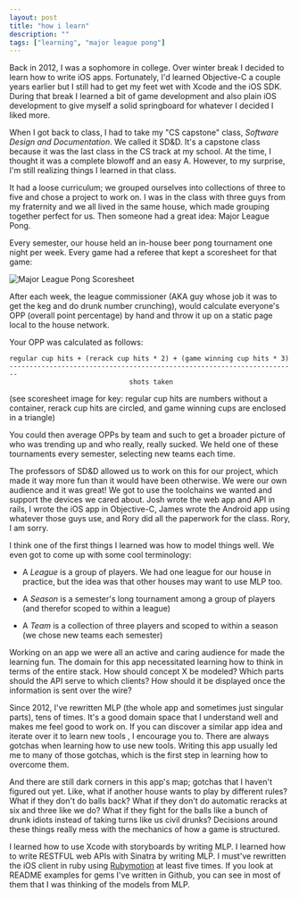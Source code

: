 ```yaml
---
layout: post
title: "how i learn"
description: ""
tags: ["learning", "major league pong"]
---
```


Back in 2012, I was a sophomore in college. Over winter break I
decided to learn how to write iOS apps. Fortunately, I'd learned Objective-C a
couple years earlier but I still had to get my feet wet with Xcode and the iOS
SDK. During that break I learned a bit of game development and also plain
iOS development to give myself a solid springboard for whatever I decided I
liked more.

When I got back to class, I had to take my "CS capstone" class, _Software Design
and Documentation_. We called it SD&D. It's a capstone class because
it was the last class in the CS track at my school. At the time, I thought it was a
complete blowoff and an easy A. However, to my surprise, I'm still realizing things I learned in that
class.

It had a loose curriculum; we grouped ourselves into collections of
three to five and chose a project to work on. I was in the class with three guys
from my fraternity and we all lived in the same house, which made grouping
together perfect for us. Then someone had a great idea: Major League
Pong.

Every semester, our house held an in-house beer pong tournament
one night per week. Every game had a referee that kept a scoresheet for that
game:

![Major League Pong Scoresheet](/images/mlp.jpg)

After each week, the league commissioner (AKA guy whose job it was to get the
keg and do drunk number crunching), would calculate everyone's OPP (overall 
point percentage) by hand and throw it up on a static page local to the house
network.

Your OPP was calculated as follows:

```
regular cup hits + (rerack cup hits * 2) + (game winning cup hits * 3)
------------------------------------------------------------------------
                              shots taken
```

(see scoresheet image for key: regular cup hits are numbers without a container, rerack cup hits are circled,
and game winning cups are enclosed in a triangle)

You could then average OPPs by team and such to get a broader picture of who
was trending up and who really, really sucked. We held one of these tournaments
every semester, selecting new teams each time.

The professors of SD&D allowed us to work on this for our project, which made it
way more fun than it would have been otherwise. We were our own audience and it was great!
We got to use the toolchains we wanted and support the devices we
cared about. Josh wrote the web app and API in rails, I wrote the iOS app in
Objective-C, James wrote the Android app using whatever those guys use, and Rory
did all the paperwork for the class. Rory, I am sorry.

I think one of the first things I learned was how to model things well. We even got
to come up with some cool terminology:

* A _League_ is a group of players. We had one league for our house in practice,
but the idea was that other houses may want to use MLP too.

* A _Season_ is a semester's long tournament among a group of players (and
therefor scoped to within a league)

* A _Team_ is a collection of three players and scoped to within a season (we chose
new teams each semester)

Working on an app we were all an active and caring audience for made the learning fun. The domain for
this app necessitated learning how to think in terms of the entire stack. How
should concept X be modeled? Which parts should the API serve to which clients?
How should it be displayed once the information is sent over the wire?

Since 2012, I've rewritten MLP (the whole app and sometimes just singular parts), tens of times. It's
a good domain space that I understand well and makes me feel good to work on.
If you can discover a similar app idea and iterate over it to learn new tools
, I encourage you to. There are always gotchas when learning how to
use new tools. Writing this app usually led me to many of those
gotchas, which is the first step in learning how to overcome them.

And there are still dark corners in this app's map; gotchas that I haven't
figured out yet. Like, what if another house wants to play by
different rules? What if they don't do balls back?
What if they don't do automatic reracks at six and three like
we do? What if they fight for the balls like a
bunch of drunk idiots instead of taking turns like us civil drunks?
Decisions around these things really mess with the mechanics of how a game is
structured.

I learned how to use Xcode with storyboards by writing MLP. I learned how to
write RESTFUL web APIs with Sinatra by writing MLP. I must've rewritten the iOS
client in ruby using [Rubymotion](http://rubymotion.com) at least five times. If you look at README
examples for gems I've written in Github, you can see in most of them that I was
thinking of the models from MLP.

